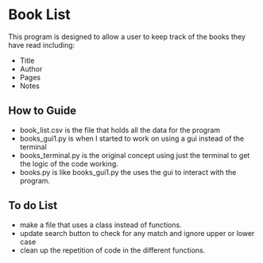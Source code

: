 # Book List



This program is designed to allow a user to keep track of the books they have read including:
* Title
* Author
* Pages
* Notes

## How to Guide

* book_list.csv is the file that holds all the data for the program
* books_gui1.py is when I started to work on using a gui instead of the terminal
* books_terminal.py is the original concept using just the terminal to get the logic of the code working.
* books.py is like books_gui1.py the uses the gui to interact with the program. 

## To do List

* make a file that uses a class instead of functions.
* update search button to check for any match and ignore upper or lower case
* clean up the repetition of code in the different functions. 